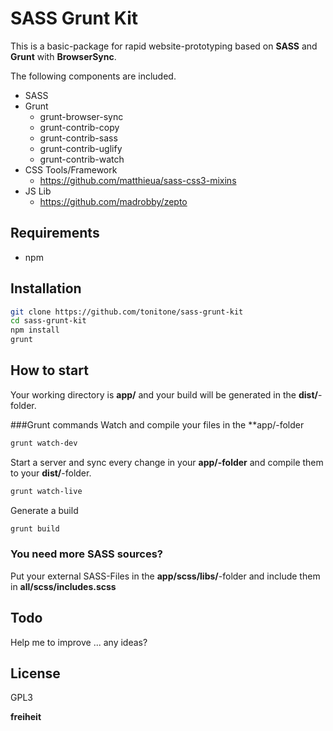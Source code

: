 # SASS Grunt Kit
This is a basic-package for rapid website-prototyping based on **SASS** and **Grunt** with **BrowserSync**.

The following components are included.
* SASS
* Grunt
  * grunt-browser-sync
  * grunt-contrib-copy
  * grunt-contrib-sass
  * grunt-contrib-uglify
  * grunt-contrib-watch
* CSS Tools/Framework
  * https://github.com/matthieua/sass-css3-mixins
* JS Lib
  * https://github.com/madrobby/zepto

## Requirements
* npm

## Installation

```sh
git clone https://github.com/tonitone/sass-grunt-kit
cd sass-grunt-kit
npm install
grunt
```
## How to start
Your working directory is **app/** and your build will be generated in the **dist/**-folder.

###Grunt commands
Watch and compile your files in the **app/-folder 
```sh
grunt watch-dev 
```
Start a server and sync every change in your **app/-folder** and compile them to your **dist/**-folder.
```sh
grunt watch-live
```
Generate a build
```sh
grunt build
```

### You need more SASS sources?
Put your external SASS-Files in the **app/scss/libs/**-folder and include them in **all/scss/includes.scss**

## Todo
Help me to improve
... any ideas?

## License
GPL3

**freiheit**
